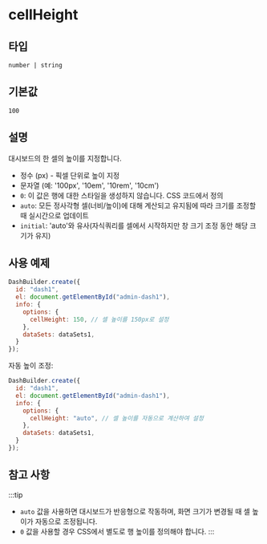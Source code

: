 # cellHeight

## 타입

`number | string`

## 기본값

`100`

## 설명

대시보드의 한 셀의 높이를 지정합니다.

- 정수 (px) - 픽셀 단위로 높이 지정
- 문자열 (예: '100px', '10em', '10rem', '10cm')
- `0`: 이 값은 행에 대한 스타일을 생성하지 않습니다. CSS 코드에서 정의
- `auto`: 모든 정사각형 셀(너비/높이)에 대해 계산되고 유지됨에 따라 크기를 조정할 때 실시간으로 업데이트
- `initial`: 'auto'와 유사(자식쿼리를 셀에서 시작하지만 창 크기 조정 동안 해당 크기가 유지)

## 사용 예제

```javascript
DashBuilder.create({
  id: "dash1",
  el: document.getElementById("admin-dash1"), 
  info: {
    options: {
      cellHeight: 150, // 셀 높이를 150px로 설정
    },
    dataSets: dataSets1,
  }
});
```

자동 높이 조정:

```javascript
DashBuilder.create({
  id: "dash1",
  el: document.getElementById("admin-dash1"), 
  info: {
    options: {
      cellHeight: "auto", // 셀 높이를 자동으로 계산하여 설정
    },
    dataSets: dataSets1,
  }
});
```

## 참고 사항
:::tip
- `auto` 값을 사용하면 대시보드가 반응형으로 작동하며, 화면 크기가 변경될 때 셀 높이가 자동으로 조정됩니다.
- `0` 값을 사용할 경우 CSS에서 별도로 행 높이를 정의해야 합니다.
:::